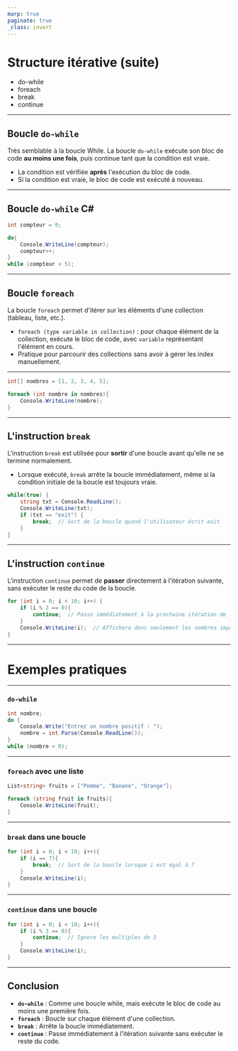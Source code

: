 ```yaml
---
marp: true
paginate: true
_class: invert
---
```


# Structure itérative (suite)
- do-while
- foreach
- break
- continue

---

## Boucle `do-while`
Très semblable à la boucle While.  La boucle `do-while` exécute son bloc de code **au moins une fois**, puis continue tant que la condition est vraie.
- La condition est vérifiée **après** l'exécution du bloc de code.
- Si la condition est vraie, le bloc de code est exécuté à nouveau.

---

## Boucle `do-while` C#

```csharp
int compteur = 0;

do{
    Console.WriteLine(compteur);
    compteur++;
} 
while (compteur < 5);
```


---

## Boucle `foreach`

La boucle `foreach` permet d'itérer sur les éléments d'une collection (tableau, liste, etc.).
- `foreach (type variable in collection)` : pour chaque élément de la collection, exécute le bloc de code, avec `variable` représentant l'élément en cours.
- Pratique pour parcourir des collections sans avoir à gérer les index manuellement.

---

```csharp
int[] nombres = [1, 2, 3, 4, 5];

foreach (int nombre in nombres){
    Console.WriteLine(nombre);
}
```

---

## L'instruction `break`

L'instruction `break` est utilisée pour **sortir** d'une boucle avant qu'elle ne se termine normalement.
- Lorsque exécuté, `break` arrête la boucle immédiatement, même si la condition initiale de la boucle est toujours vraie.
```csharp
while(true) {
    string txt = Console.ReadLine();
    Console.WriteLine(txt);
    if (txt == "exit") {
        break;  // Sort de la boucle quand l'utilisateur écrit exit
    }
}
```

---

## L'instruction `continue`

L'instruction `continue` permet de **passer** directement à l'itération suivante, sans exécuter le reste du code de la boucle.

```csharp
for (int i = 0; i < 10; i++) {
    if (i % 2 == 0){
        continue;  // Passe immédiatement à la prochaine itération de la boucle
    }
    Console.WriteLine(i);  // Affichera donc seulement les nombres impairs
}
```

---

# Exemples pratiques

---

### `do-while`
```csharp
int nombre;
do {
    Console.Write("Entrez un nombre positif : ");
    nombre = int.Parse(Console.ReadLine());
} 
while (nombre < 0);
```

---

### `foreach` avec une liste

```csharp
List<string> fruits = ["Pomme", "Banane", "Orange"];

foreach (string fruit in fruits){
    Console.WriteLine(fruit);
}
```

---

### `break` dans une boucle

```csharp
for (int i = 0; i < 10; i++){
    if (i == 7){
        break;  // Sort de la boucle lorsque i est égal à 7
    }
    Console.WriteLine(i);
}
```

---

### `continue` dans une boucle

```csharp
for (int i = 0; i < 10; i++){
    if (i % 3 == 0){
        continue;  // Ignore les multiples de 3
    }
    Console.WriteLine(i);
}
```

---

## Conclusion

- **`do-while`** : Comme une boucle while, mais exécute le bloc de code au moins une première fois.
- **`foreach`** : Boucle sur chaque élément d'une collection.
- **`break`** : Arrête la boucle immédiatement.
- **`continue`** : Passe immédiatement à l'itération suivante sans exécuter le reste du code.
